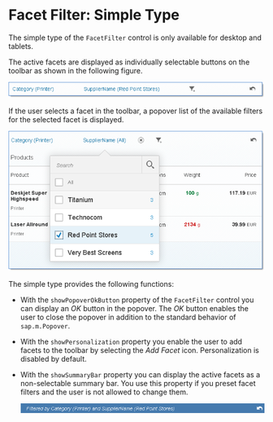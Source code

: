 <!-- loio1586c19a9d854f6e82613fd75290c34f -->

# Facet Filter: Simple Type

The simple type of the `FacetFilter` control is only available for desktop and tablets.

The active facets are displayed as individually selectable buttons on the toolbar as shown in the following figure.

 ![](images/SAPUI5_Facet_Filter_Simple_Toolbar_0c7cf9f.png) 

If the user selects a facet in the toolbar, a popover list of the available filters for the selected facet is displayed.

 ![](images/SAPUI5_Facet_Filter_Simple_Flow_5dd4728.png) 

The simple type provides the following functions:

-   With the `showPopoverOkButton` property of the `FacetFilter` control you can display an *OK* button in the popover. The *OK* button enables the user to close the popover in addition to the standard behavior of `sap.m.Popover`.

-   With the `showPersonalization` property you enable the user to add facets to the toolbar by selecting the *Add Facet* icon. Personalization is disabled by default.

-   With the `showSummaryBar` property you can display the active facets as a non-selectable summary bar. You use this property if you preset facet filters and the user is not allowed to change them.

    ![](images/SAPUI5_Facet_Filter_Summary_Bar_53a401c.png)


